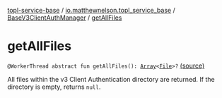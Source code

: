 [topl-service-base](../../index.md) / [io.matthewnelson.topl_service_base](../index.md) / [BaseV3ClientAuthManager](index.md) / [getAllFiles](./get-all-files.md)

# getAllFiles

`@WorkerThread abstract fun getAllFiles(): `[`Array`](https://kotlinlang.org/api/latest/jvm/stdlib/kotlin/-array/index.html)`<`[`File`](https://docs.oracle.com/javase/6/docs/api/java/io/File.html)`>?` [(source)](https://github.com/05nelsonm/TorOnionProxyLibrary-Android/blob/master/topl-service-base/src/main/java/io/matthewnelson/topl_service_base/BaseV3ClientAuthManager.kt#L142)

All files within the v3 Client Authentication directory are returned. If
the directory is empty, returns `null`.

